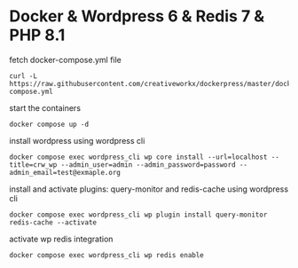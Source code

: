 # Docker & Wordpress 6 & Redis 7 & PHP 8.1 


fetch docker-compose.yml file

```
curl -L https://raw.githubusercontent.com/creativeworkx/dockerpress/master/docker-compose.yml
```

start the containers

```
docker compose up -d
```

install wordpress using wordpress cli

```
docker compose exec wordpress_cli wp core install --url=localhost --title=crw_wp --admin_user=admin --admin_password=password --admin_email=test@exmaple.org
```

install and activate plugins: query-monitor and redis-cache using wordpress cli

```
docker compose exec wordpress_cli wp plugin install query-monitor redis-cache --activate
```

activate wp redis integration

```
docker compose exec wordpress_cli wp redis enable
```
